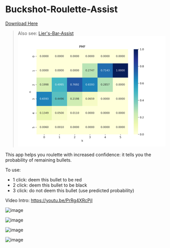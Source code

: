 # Buckshot-Roulette-Assist

[Download Here](https://github.com/JANERUBBISHTOEAT/Buckshot-Roulette-Assist/releases?q=BRA&expanded=true)

> Also see: [Lier's-Bar-Assist](https://github.com/JANERUBBISHTOEAT/Buckshot-Roulette-Assist/tree/Liers-Bar-Assist?tab=readme-ov-file#liers-bar-assist)
> ![Lier's-Bar-Assist](https://raw.githubusercontent.com/JANERUBBISHTOEAT/Buckshot-Roulette-Assist/refs/heads/Liers-Bar-Assist/PMF.png)

This app helps you roulette with increased confidence: it tells you the probability of remaining bullets.

To use:

- 1 click: deem this bullet to be red
- 2 click: deem this bullet to be black
- 3 click: do not deem this bullet (use predicted probability)

Video Intro:
<https://youtu.be/PrRg4XRcPjI>

![image](https://github.com/JANERUBBISHTOEAT/Buckshot-Roulette-Assist/assets/55824267/8d08fbef-82d2-4700-8386-1ed2d94ebd5f)

![image](https://github.com/JANERUBBISHTOEAT/Buckshot-Roulette-Assist/assets/55824267/c303c90d-1aa7-49e1-b515-98b6a2acef6e)

![image](https://github.com/JANERUBBISHTOEAT/Buckshot-Roulette-Assist/assets/55824267/83023f0a-fb5a-4315-8fbe-49cf13f89b7c)

![image](https://github.com/JANERUBBISHTOEAT/Buckshot-Roulette-Assist/assets/55824267/7fa52d6d-a949-402f-8f72-f0d588ac7392)
